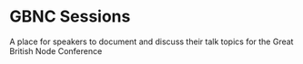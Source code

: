 GBNC Sessions
=============

A place for speakers to document and discuss their talk topics for the Great British Node Conference

